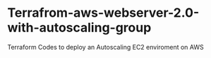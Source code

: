 # Terrafrom-aws-webserver-2.0-with-autoscaling-group
Terraform Codes to deploy an Autoscaling EC2 enviroment on AWS 
